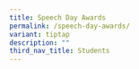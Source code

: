 ```yaml
---
title: Speech Day Awards
permalink: /speech-day-awards/
variant: tiptap
description: ""
third_nav_title: Students
---
```

